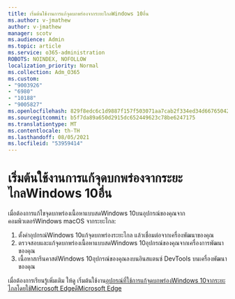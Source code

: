 ```yaml
---
title: เริ่มต้นใช้งานการแก้จุดบกพร่องจากระยะไกลWindows 10อื่น
ms.author: v-jmathew
author: v-jmathew
manager: scotv
ms.audience: Admin
ms.topic: article
ms.service: o365-administration
ROBOTS: NOINDEX, NOFOLLOW
localization_priority: Normal
ms.collection: Adm_O365
ms.custom:
- "9003926"
- "6980"
- "10188"
- "9005827"
ms.openlocfilehash: 829f8edc6c1d9887f157f503071aa7cab2f334ed34d66765042a42a4d7d97113
ms.sourcegitcommit: b5f7da89a650d2915dc652449623c78be6247175
ms.translationtype: MT
ms.contentlocale: th-TH
ms.lasthandoff: 08/05/2021
ms.locfileid: "53959414"
---
```

# <a name="get-started-with-remotely-debugging-windows-10-devices"></a>เริ่มต้นใช้งานการแก้จุดบกพร่องจากระยะไกลWindows 10อื่น

เมื่อต้องการแก้ไขจุดบกพร่องเนื้อหาแบบสดWindows 10บนอุปกรณ์ของคุณจากคอมพิวเตอร์Windows macOS จากระยะไกล:

1. ตั้งค่าอุปกรณ์Windows 10แก้จุดบกพร่องระยะไกล แล้วเชื่อมต่อจากเครื่องพัฒนาของคุณ
2. ตรวจสอบและแก้จุดบกพร่องเนื้อหาแบบสดWindows 10อุปกรณ์ของคุณจากเครื่องการพัฒนาของคุณ
3. เนื้อหาสกรีนคาสต์Windows 10อุปกรณ์ของคุณลงบนอินสแตนซ์ DevTools บนเครื่องพัฒนาของคุณ

เมื่อต้องการเรียนรู้เพิ่มเติม ให้ดู เริ่มต้นใช้งาน[อุปกรณ์ที่ใช้การแก้จุดบกพร่องWindows 10จากระยะไกลโดยใช้Microsoft EdgeดีMicrosoft Edge](https://go.microsoft.com/fwlink/?linkid=2142172)
